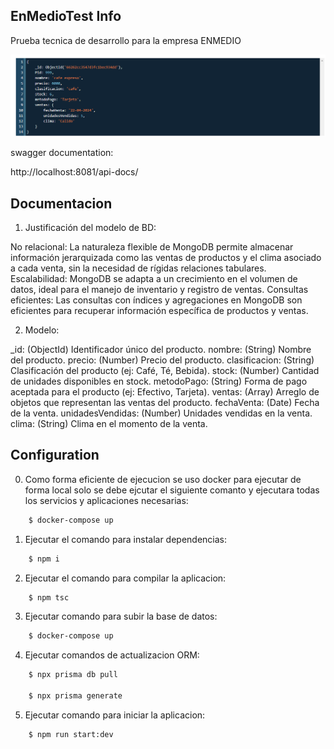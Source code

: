 ## EnMedioTest Info
Prueba tecnica de  desarrollo para la empresa ENMEDIO


![Modelo Relacional de la base de datos](https://github.com/zafo351/EnMedioTest/blob/main/ModeloDB.png)


swagger documentation: 

http://localhost:8081/api-docs/

## Documentacion

1) Justificación del modelo de BD:

No relacional: La naturaleza flexible de MongoDB permite almacenar información jerarquizada como las ventas de productos y el clima asociado a cada venta, sin la necesidad de rígidas relaciones tabulares.
Escalabilidad: MongoDB se adapta a un crecimiento en el volumen de datos, ideal para el manejo de inventario y registro de ventas.
Consultas eficientes: Las consultas con índices y agregaciones en MongoDB son eficientes para recuperar información específica de productos y ventas.

2) Modelo:

_id: (ObjectId) Identificador único del producto.
nombre: (String) Nombre del producto.
precio: (Number) Precio del producto.
clasificacion: (String) Clasificación del producto (ej: Café, Té, Bebida).
stock: (Number) Cantidad de unidades disponibles en stock.
metodoPago: (String) Forma de pago aceptada para el producto (ej: Efectivo, Tarjeta).
ventas: (Array) Arreglo de objetos que representan las ventas del producto.
    fechaVenta: (Date) Fecha de la venta.
    unidadesVendidas: (Number) Unidades vendidas en la venta.
    clima: (String) Clima en el momento de la venta.

## Configuration 

0) Como forma eficiente de ejecucion se uso docker para ejecutar de forma local solo se debe ejcutar el siguiente comanto y ejecutara todas los servicios y aplicaciones necesarias:
```bash
    $ docker-compose up 
```

1) Ejecutar el comando para instalar dependencias:
```bash
    $ npm i 
```
2) Ejecutar el comando para compilar la aplicacion:
```bash
    $ npm tsc 
```

3) Ejecutar comando para subir la base de datos:
```bash
    $ docker-compose up
```

4) Ejecutar comandos de actualizacion ORM:
```bash
    $ npx prisma db pull

    $ npx prisma generate 
```

5) Ejecutar comando para iniciar la aplicacion:
```bash
    $ npm run start:dev
```